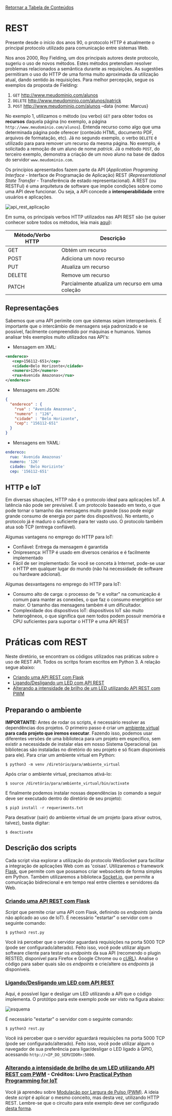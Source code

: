 [Retornar a Tabela de Conteúdos](./)
# REST
Presente desde o início dos anos 90, o protocolo HTTP é atualmente o principal protocolo utilizado para comunicação entre sistemas Web.

Nos anos 2000, Roy Fielding, um dos principais autores deste protocolo, sugeriu o uso de novos métodos. Estes métodos pretendiam resolver problemas relacionados a semântica durante as requisições. As sugestões permitiram o uso do HTTP de uma forma muito aproximada da utilização atual, dando sentido às requisições. Para melhor percepção, segue os exemplos da proposta de Fielding:
1. ```GET``` http://www.meudominio.com/alunos
2. ```DELETE``` http://www.meudominio.com/alunos/patrick
3. ```POST``` http://www.meudominio.com/alunos –data {nome: Marcus}

No exemplo 1, utilizamos o método (ou verbo) ```GET``` para obter todos os <strong>recursos</strong> daquela página (no exemplo, a página ```http://www.meudominio.com/alunos```). Entenda recurso como algo que uma determinada página pode oferecer (conteúdo HTML, documento PDF, arquivos de formatação, etc). Já no segundo exemplo, o verbo ```DELETE``` é utilizado para para remover um recurso da mesma página. No exemplo, é solicitado a remoção de um aluno de nome <i>patrick</i>. Já o método ```POST```, do terceiro exemplo, demonstra a criação de um novo aluno na base de dados do servidor ```www.meudominio.com```.

Os princípios apresentados fazem parte da API (<i>Application Programing Interface</i> - Interface de Programação de Aplicação) REST (<i>Representational State Transfer</i> - Transferência de estado representacional). A REST (ou RESTFul) é uma arquitetura de software que impõe condições sobre como uma API deve funcionar. Ou seja, a API concede a <strong>interoperabilidade</strong> entre usuários e aplicações.

![api_rest_aplicação](https://raw.githubusercontent.com/mvscti/GTI04015-COMPUTACAO_EM_NUVEM_E_IOT_I/main/REST/1623804399333.png)

Em suma, os principais verbos HTTP utilizados nas API REST são (se quiser conhecer sobre todos os métodos, leia mais [aqui](https://developer.mozilla.org/pt-BR/docs/Web/HTTP/Methods)):

| Método/Verbo HTTP| Descrição |
| -------- | ------- |
| GET | Obtém um recurso |
| POST | Adiciona um novo recurso |
|PUT | Atualiza um recurso |
|DELETE | Remove um recurso |
|PATCH | Parcialmente atualiza um recurso em uma coleção |

## Representações
Sabemos que uma API perimite com que sistemas sejam  interoperáveis. É importante que o intercâmbio de mensagens seja padronizado e se possível, facilmente compreendido por máquinas e humanos. Vamos analisar três exemplos muito utilizados nas API's:

* Mensagem em XML:
```xml
<endereco>
   <cep>156112-651</cep>
   <cidade>Belo Horizonte</cidade>
   <numero>126</numero>
   <rua>Avenida Amazonas</rua>
</endereco>
```
* Mensagens em JSON:
```json
{
  "endereco" : {
    "rua" : "Avenida Amazonas",
    "numero" : "126",
    "cidade" : "Belo Horizonte",
    "cep": "156112-651" 
  }
}
```
* Mensagens em YAML:
```yaml
endereco:
  rua: 'Avenida Amazonas'
  numero: '126'
  cidade: 'Belo Horizinte'
  cep: '156112-651'
```

## HTTP e IoT
Em diversas situações, HTTP não é o protocolo ideal para aplicações IoT. A latência não pode ser previsível. É um protocolo baseado em texto, o que pode tornar o tamanho das mensagens muito grande (isso pode exigir grande consumo de energia por parte dos dispositivos). No entanto, o protocolo já é maduro o suficiente para ter vasto uso. O protocolo também atua sob TCP (entrega confiável).

Algumas vantagens no emprego do HTTP para IoT:
* Confiável: Entrega da mensagem é garantida
* Onipresença: HTTP é usado em diversos cenários e é facilmente implementado
* Fácil de ser implementado: Se você se conceta à Internet, pode-se usar o HTTP em qualquer lugar do mundo (não há necessidade de software ou hardware adcional).

Algumas desvantagens no emprego do HTTP para IoT:
* Consumo alto de carga: o processo de "ir e voltar" na comunicação é comum para manter as conexões, o que faz o consumo energético ser maior. O tamanho das mensagens também é um dificultador.
* Complexidade dos dispositivos IoT: dispositivos IoT são muito heterogêneos, o que significa que nem todos podem possuir memória e CPU suficientes para suportar o HTTP e uma API REST


# Práticas com REST
Neste diretório, se encontram os códigos utilizados nas práticas sobre o uso de REST API. Todos os scritps foram escritos em Python 3. A relação segue abaixo:
* [Criando uma API REST com Flask](rest.py)
* [Ligando/Desligando um LED com API REST](led_rest.py)
* [Alterando a intensidade de brilho de um LED utilizando API REST com PWM](server_pwm.py)

## Preparando o ambiente
<strong>IMPORTANTE:</strong> Antes de rodar os scripts, é necessário resolver as dependências dos projetos. O primeiro passo é criar um [ambiente virtual](https://docs.python.org/pt-br/3/library/venv.html) <strong>para cada projeto que iremos executar</strong>. Fazendo isso, podemos usar diferentes versões de uma biblioteca para um projeto em especifico, sem existir a necessidade de instalar elas em nosso Sistema Operacional (as bibliotecas são instaladas no diretório do seu projeto e só ficam disponíveis para ele). Para criar um ambiente virtual em Python:

```
$ python3 -m venv /diretório/para/ambiente_virtual
```

Após criar o ambiente virtual, precisamos ativá-lo:


```
$ source /diretório/para/ambiente_virtual/bin/activate
```

E finalmente podemos instalar nossas dependências (o comando a seguir deve ser executado dentro do diretório de seu projeto):

```
$ pip3 install -r requeriments.txt 
```

Para desativar (sair) do ambiente virtual de um projeto (para ativar outros, talvez), basta digitar:
```
$ deactivate
```
## Descrição dos scripts
Cada script visa explorar a utilização do protocolo WebSocket para facilitar a integração de aplicações Web com as 'coisas'. Utilizaremos o framework [Flask](https://flask.palletsprojects.com/), que permite com que possamos criar websockets de forma simples em Python. Também utilizaremos a biblioteca [Socket.io](https://socket.io/), que permite a comunicação bidirecional e em tempo real entre clientes e servidores da Web.

### [Criando uma API REST com Flask](rest.py)
<em>Script</em> que permite criar uma API com Flask, definindo os <em>endpoints</em> (ainda não aplicado ao uso de IoT). É necessário "estartar" o servidor com o seguinte comando:
```
$ python3 rest.py 
```
Você irá perceber que o servidor aguardará requisições na porta 5000 TCP (pode ser configurado/alterado). Feito isso, você pode utilizar algum software cliente para testar os <em>endpoints</em> da sua API (recomendo o plugin RESTED, disponível para Firefox e Google Chrome ou o [cURL](https://pt.wikipedia.org/wiki/CURL)). Analise o código para saber quais são os <em>endpoints</em> e crie/altere os <em>endpoints</em> já disponíveis. 

### [Ligando/Desligando um LED com API REST](led_rest.py)
Aqui, é possível ligar e desligar um LED utilizando a API que o código implementa. O protótipo para este exemplo pode ser visto na figura abaixo:

![esquema](esquema.png)

 É necessário "estartar" o servidor com o seguinte comando:
```
$ python3 rest.py 
```
Você irá perceber que o servidor aguardará requisições na porta 5000 TCP (pode ser configurado/alterado). Feito isso, você pode utilizar algum o navegador de sua preferência para ligar/desligar o LED ligado à GPIO, acessando ```http://<IP_DO_SERVIDOR>:5000```.

### [Alterando a intensidade de brilho de um LED utilizando API REST com PWM](server_pwm.py) - Créditos: Livro [Practical Python Programming for IoT](https://github.com/PacktPublishing/Practical-Python-Programming-for-IoT)

Você já aprendeu sobre [Modulação por Largura de Pulso (PWM)](https://github.com/mvscti/GTI04015-COMPUTACAO_EM_NUVEM_E_IOT_I/tree/main/WebSockets#modula%C3%A7%C3%A3o-por-largura-de-pulso-pwm). A ideia deste <em>script</em> é aplicar o mesmo conceito, mas desta vez, utilizando HTTP REST. Lembre-se que o circuito para este exemplo deve ser configurado [desta forma](https://raw.githubusercontent.com/mvscti/GTI04015-COMPUTACAO_EM_NUVEM_E_IOT_I/main/WebSockets/esquema.png).

